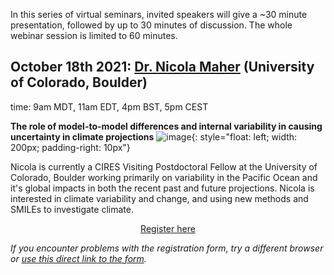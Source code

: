 In this series of virtual seminars, invited speakers will give a ~30 minute presentation, followed by up to 30 minutes of discussion. The whole webinar session is limited to 60 minutes.


## October 18th 2021: [Dr. Nicola Maher](https://nicolamaher.weebly.com/) (University of Colorado, Boulder)
time: 9am MDT, 11am EDT, 4pm BST, 5pm CEST

**The role of model-to-model differences and internal variability in causing uncertainty in climate projections**
![image](https://large-ensemble.github.io/Nicola_headshot2.jpg){: style="float: left; width: 200px; padding-right: 10px"}

Nicola is currently a CIRES Visiting Postdoctoral Fellow at the University of Colorado, Boulder working primarily on variability in the Pacific Ocean and it's global impacts in both the recent past and future projections. Nicola is interested in climate variability and change, and using new methods and SMILEs to investigate climate.

<div style="text-align:center;">
<a class="btn btn-success" href="https://large-ensemble.github.io/webinars/registration12">Register here</a>
</div>

*If you encounter problems with the registration form, try a different browser or [use this direct link to the form](https://forms.gle/iMp7jH7Rnre5tpXf7).*





